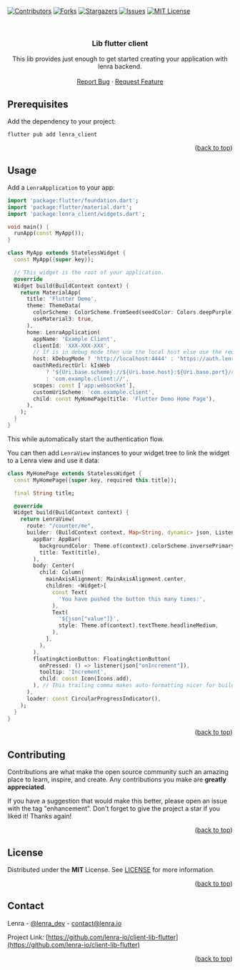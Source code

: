 <div id="top"></div>
<!--
*** This README was created with https://github.com/othneildrew/Best-README-Template
-->



<!-- PROJECT SHIELDS -->
[![Contributors][contributors-shield]][contributors-url]
[![Forks][forks-shield]][forks-url]
[![Stargazers][stars-shield]][stars-url]
[![Issues][issues-shield]][issues-url]
[![MIT License][license-shield]][license-url]



<!-- PROJECT LOGO -->
<br />
<div align="center">

<h3 align="center">Lib flutter client</h3>

  <p align="center">
    This lib provides just enough to get started creating your application with lenra backend.
    <br />
    <br />
    <a href="https://github.com/lenra-io/client-lib-flutter/issues">Report Bug</a>
    ·
    <a href="https://github.com/lenra-io/client-lib-flutter/issues">Request Feature</a>
  </p>
</div>




<!-- GETTING STARTED -->

## Prerequisites

Add the dependency to your project:

```console
flutter pub add lenra_client
```

<p align="right">(<a href="#top">back to top</a>)</p>


<!-- USAGE EXAMPLES -->
## Usage

Add a `LenraApplication` to your app:

```dart
import 'package:flutter/foundation.dart';
import 'package:flutter/material.dart';
import 'package:lenra_client/widgets.dart';

void main() {
  runApp(const MyApp());
}

class MyApp extends StatelessWidget {
  const MyApp({super.key});

  // This widget is the root of your application.
  @override
  Widget build(BuildContext context) {
    return MaterialApp(
      title: 'Flutter Demo',
      theme: ThemeData(
        colorScheme: ColorScheme.fromSeed(seedColor: Colors.deepPurple),
        useMaterial3: true,
      ),
      home: LenraApplication(
        appName: 'Example Client',
        clientId: 'XXX-XXX-XXX',
        // If is in debug mode then use the local host else use the remote host
        host: kDebugMode ? 'http://localhost:4444' : 'https://auth.lenra.io',
        oauthRedirectUrl: kIsWeb
            ? '${Uri.base.scheme}://${Uri.base.host}:${Uri.base.port}/redirect.html'
            : 'com.example.client://',
        scopes: const ['app:websocket'],
        customUriScheme: 'com.example.client',
        child: const MyHomePage(title: 'Flutter Demo Home Page'),
      ),
    );
  }
}
```

This while automatically start the authentication flow.

You can then add `LenraView` instances to your widget tree to link the widget to a Lenra view and use it data:

```dart
class MyHomePage extends StatelessWidget {
  const MyHomePage({super.key, required this.title});

  final String title;

  @override
  Widget build(BuildContext context) {
    return LenraView(
      route: "/counter/me",
      builder: (BuildContext context, Map<String, dynamic> json, ListenerCall listener) => Scaffold(
        appBar: AppBar(
          backgroundColor: Theme.of(context).colorScheme.inversePrimary,
          title: Text(title),
        ),
        body: Center(
          child: Column(
            mainAxisAlignment: MainAxisAlignment.center,
            children: <Widget>[
              const Text(
                'You have pushed the button this many times:',
              ),
              Text(
                '${json["value"]}',
                style: Theme.of(context).textTheme.headlineMedium,
              ),
            ],
          ),
        ),
        floatingActionButton: FloatingActionButton(
          onPressed: () => listener(json["onIncrement"]),
          tooltip: 'Increment',
          child: const Icon(Icons.add),
        ), // This trailing comma makes auto-formatting nicer for build methods.
      ),
      loader: const CircularProgressIndicator(),
    );
  }
}
```

<p align="right">(<a href="#top">back to top</a>)</p>


<!-- CONTRIBUTING -->
## Contributing

Contributions are what make the open source community such an amazing place to learn, inspire, and create. Any contributions you make are **greatly appreciated**.

If you have a suggestion that would make this better, please open an issue with the tag "enhancement".
Don't forget to give the project a star if you liked it! Thanks again!

<p align="right">(<a href="#top">back to top</a>)</p>



<!-- LICENSE -->
## License

Distributed under the **MIT** License. See [LICENSE](./LICENSE) for more information.

<p align="right">(<a href="#top">back to top</a>)</p>



<!-- CONTACT -->
## Contact

Lenra - [@lenra_dev](https://twitter.com/lenra_dev) - contact@lenra.io

Project Link: [https://github.com/lenra-io/client-lib-flutter](https://github.com/lenra-io/client-lib-flutter)

<p align="right">(<a href="#top">back to top</a>)</p>


<!-- MARKDOWN LINKS & IMAGES -->
<!-- https://www.markdownguide.org/basic-syntax/#reference-style-links -->
[contributors-shield]: https://img.shields.io/github/contributors/lenra-io/client-lib-flutter.svg?style=for-the-badge
[contributors-url]: https://github.com/lenra-io/client-lib-flutter/graphs/contributors
[forks-shield]: https://img.shields.io/github/forks/lenra-io/client-lib-flutter.svg?style=for-the-badge
[forks-url]: https://github.com/lenra-io/client-lib-flutter/network/members
[stars-shield]: https://img.shields.io/github/stars/lenra-io/client-lib-flutter.svg?style=for-the-badge
[stars-url]: https://github.com/lenra-io/client-lib-flutter/stargazers
[issues-shield]: https://img.shields.io/github/issues/lenra-io/client-lib-flutter.svg?style=for-the-badge
[issues-url]: https://github.com/lenra-io/client-lib-flutter/issues
[license-shield]: https://img.shields.io/github/license/lenra-io/client-lib-flutter.svg?style=for-the-badge
[license-url]: https://github.com/lenra-io/client-lib-flutter/blob/master/LICENSE
